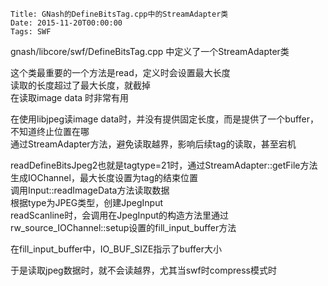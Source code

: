     Title: GNash的DefineBitsTag.cpp中的StreamAdapter类
    Date: 2015-11-20T00:00:00
    Tags: SWF

gnash/libcore/swf/DefineBitsTag.cpp 中定义了一个StreamAdapter类    

这个类最重要的一个方法是read，定义时会设置最大长度    
读取的长度超过了最大长度，就截掉    
在读取image data 时非常有用    

在使用libjpeg读image data时，并没有提供固定长度，而是提供了一个buffer，不知道终止位置在哪    
通过StreamAdapter方法，避免读取越界，影响后续tag的读取，甚至宕机    

readDefineBitsJpeg2也就是tagtype=21时，通过StreamAdapter::getFile方法生成IOChannel，最大长度设置为tag的结束位置  
调用Input::readImageData方法读取数据   
根据type为JPEG类型，创建JpegInput  
readScanline时，会调用在JpegInput的构造方法里通过rw_source_IOChannel::setup设置的fill_input_buffer方法    

在fill_input_buffer中，IO_BUF_SIZE指示了buffer大小    

于是读取jpeg数据时，就不会读越界，尤其当swf时compress模式时
